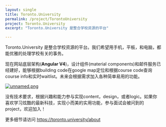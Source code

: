 ```yaml
---
layout: single
title: Toronto.University
permalink: /project/TorontoUniversity
project: Toronto.University
excerpt: "Toronto.University 是整合学校资源的平台"

---
```


Toronto.University 是整合学校资源的平台。我们希望用手机，平板，和电脑，都能优雅的处理学校有关的事务。

现在网站底层架构(**Angular V4**)，设计组件(material components)和邮件服务已经建好，能够根据building code在google map定位和根据course code查询course info和实时waitlist。未来会根据需求加入各种简单易用的功能。

[![unnamed.png](https://s26.postimg.org/7p6cp0ky1/unnamed.png)](https://postimg.org/image/nnf2f5f5x/)



没有技术要求，根据兴趣和能力参与实现content，design，或者logic。如果你喜欢学习炫酷的最新科技，实现小而美的实用功能，参与面试会被问到的project，欢迎加入！

更多细节请访问 https://toronto.university/about
